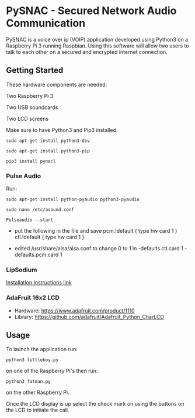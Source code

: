 # PySNAC - Secured Network Audio Communication

PySNAC is a voice over ip (VOIP) application developed using Python3 on a Raspberry Pi 3 running Raspbian.
Using this software will allow two users to talk to each other on a secured and encrypted internet connection.

## Getting Started

These hardware components are needed:

  Two Raspberry Pi 3

  Two USB soundcards

  Two LCD screens

Make sure to have Python3 and Pip3 installed.

    sudo apt-get install python3-dev

    sudo apt-get install python3-pip

    pip3 install pynacl


### Pulse Audio
Run:

    sudo apt-get install python-pyaudio python3-pyaudio

    sudo nano /etc/asound.conf

    Pulseaudio --start

  - put the following in the file and save pcm.!default { type hw card 1 } ctl.!default { type hw card 1 }

  - edited /usr/share/alsa/alsa.conf to change 0 to 1 in
        -defaults.ctl.card 1
        -defaults.pcm.card 1    


### LipSodium
[Installation Instructions link](https://https://download.libsodium.org/doc/installation/)
### AdaFruit 16x2 LCD 
- Hardware: https://www.adafruit.com/product/1110
- Library: https://github.com/adafruit/Adafruit_Python_CharLCD

## Usage

To launch the application run:

    python3 littleboy.py

on one of the Raspberry Pi's then run:

    python3 fatman.py

on the other Raspberry Pi.

Once the LCD display is up  select the check mark on using the buttons on the LCD to initiate the call.
